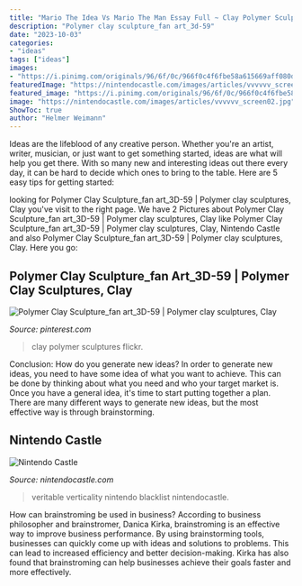 ```yaml
---
title: "Mario The Idea Vs Mario The Man Essay Full ~ Clay Polymer Sculptures Flickr"
description: "Polymer clay sculpture_fan art_3d-59"
date: "2023-10-03"
categories:
- "ideas"
tags: ["ideas"]
images:
- "https://i.pinimg.com/originals/96/6f/0c/966f0c4f6fbe58a615669aff080dbd7c.jpg"
featuredImage: "https://nintendocastle.com/images/articles/vvvvvv_screen02.jpg"
featured_image: "https://i.pinimg.com/originals/96/6f/0c/966f0c4f6fbe58a615669aff080dbd7c.jpg"
image: "https://nintendocastle.com/images/articles/vvvvvv_screen02.jpg"
ShowToc: true
author: "Helmer Weimann"
---
```



Ideas are the lifeblood of any creative person. Whether you're an artist, writer, musician, or just want to get something started, ideas are what will help you get there. With so many new and interesting ideas out there every day, it can be hard to decide which ones to bring to the table. Here are 5 easy tips for getting started: 

	

		
looking for Polymer Clay Sculpture_fan art_3D-59 | Polymer clay sculptures, Clay you've visit to the right page. We have 2 Pictures about Polymer Clay Sculpture_fan art_3D-59 | Polymer clay sculptures, Clay like Polymer Clay Sculpture_fan art_3D-59 | Polymer clay sculptures, Clay, Nintendo Castle and also Polymer Clay Sculpture_fan art_3D-59 | Polymer clay sculptures, Clay. Here you go:
		
    
## Polymer Clay Sculpture_fan Art_3D-59 | Polymer Clay Sculptures, Clay

<img loading=lazy src="https://i.pinimg.com/originals/96/6f/0c/966f0c4f6fbe58a615669aff080dbd7c.jpg" onerror="this.onerror=null;this.src='https://tse3.mm.bing.net/th?id=OIP.LTJiYgNs0sQmAdWCwQdYqQHaHb&amp;pid=15.1';" alt="Polymer Clay Sculpture_fan art_3D-59 | Polymer clay sculptures, Clay">

_Source: pinterest.com_

>clay polymer sculptures flickr. 

	

Conclusion: How do you generate new ideas?
In order to generate new ideas, you need to have some idea of what you want to achieve. This can be done by thinking about what you need and who your target market is. Once you have a general idea, it's time to start putting together a plan. There are many different ways to generate new ideas, but the most effective way is through brainstorming.

    
## Nintendo Castle

<img loading=lazy src="https://nintendocastle.com/images/articles/vvvvvv_screen02.jpg" onerror="this.onerror=null;this.src='https://tse3.mm.bing.net/th?id=OIP.MguEDYDhPsY-rxqaQB4MwwHaEK&amp;pid=15.1';" alt="Nintendo Castle">

_Source: nintendocastle.com_

>veritable verticality nintendo blacklist nintendocastle. 

	

How can brainstroming be used in business?
According to business philosopher and brainstromer, Danica Kirka, brainstroming is an effective way to improve business performance. By using brainstorming tools, businesses can quickly come up with ideas and solutions to problems. This can lead to increased efficiency and better decision-making. Kirka has also found that brainstroming can help businesses achieve their goals faster and more effectively.

